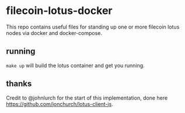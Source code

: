 # filecoin-lotus-docker

This repo contains useful files for standing up one or more filecoin lotus nodes via docker and docker-compose.

## running

`make up` will build the lotus container and get you running.

## thanks

Credit to @johnlurch for the start of this implementation, done here https://github.com/jonchurch/lotus-client-js.
